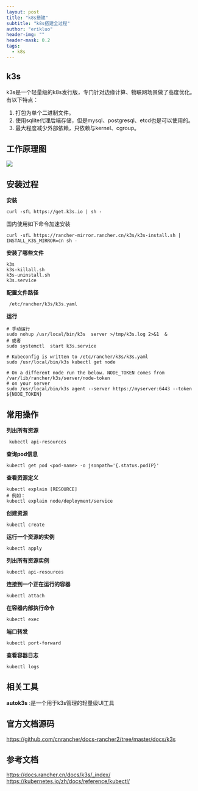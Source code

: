```yaml
---
layout: post
title: "k8s搭建"
subtitle: "k8s搭建全过程"
author: "erikluo"
header-img: ""
header-mask: 0.2
tags:
  - k8s
---
```


## k3s
k3s是一个轻量级的k8s发行版，专门针对边缘计算、物联网场景做了高度优化。有以下特点：
1. 打包为单个二进制文件。
2. 使用sqlite代理后端存储，但是mysql、postgresql、etcd也是可以使用的。
3. 最大程度减少外部依赖，只依赖与kernel、cgroup。

## 工作原理图
![](https://www.rancher.cn/k3s/images/how-it-works-k3s.svg)

## 安装过程

**安装**
```
curl -sfL https://get.k3s.io | sh -
```
国内使用如下命令加速安装
```
curl -sfL https://rancher-mirror.rancher.cn/k3s/k3s-install.sh | INSTALL_K3S_MIRROR=cn sh -
```

**安装了哪些文件**
```
k3s
k3s-killall.sh 
k3s-uninstall.sh
k3s.service

```
**配置文件路径**
```
 /etc/rancher/k3s/k3s.yaml  
```

**运行**

```
# 手动运行
sudo nohup /usr/local/bin/k3s  server >/tmp/k3s.log 2>&1  &
# 或者
sudo systemctl  start k3s.service

# Kubeconfig is written to /etc/rancher/k3s/k3s.yaml
sudo /usr/local/bin/k3s kubectl get node

# On a different node run the below. NODE_TOKEN comes from /var/lib/rancher/k3s/server/node-token
# on your server
sudo /usr/local/bin/k3s agent --server https://myserver:6443 --token ${NODE_TOKEN}
```
## 常用操作

**列出所有资源**
```
 kubectl api-resources
 ```
 
**查询pod信息**
```
kubectl get pod <pod-name> -o jsonpath='{.status.podIP}'
```

**查看资源定义**
```
kubectl explain [RESOURCE] 
# 例如：
kubectl explain node/deployment/service
```

**创建资源**
```
kubectl create
```

**运行一个资源的实例**
```
kubectl apply
```

**列出所有资源实例**
```
kubectl api-resources
```

**连接到一个正在运行的容器**
```
kubectl attach
```

**在容器内部执行命令**
```
kubectl exec
```

**端口转发**
```
kubectl port-forward
```

**查看容器日志**
```
kubectl logs
```


## 相关工具
**autok3s** :是一个用于k3s管理的轻量级UI工具

## 官方文档源码
<https://github.com/cnrancher/docs-rancher2/tree/master/docs/k3s>

## 参考文档
<https://docs.rancher.cn/docs/k3s/_index/> 
<https://kubernetes.io/zh/docs/reference/kubectl/> 

